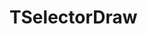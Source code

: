 <!-- TSelectorDraw.md --- 
;; 
;; Description: 
;; Author: Hongyi Wu(吴鸿毅)
;; Email: wuhongyi@qq.com 
;; Created: 六 9月 15 13:22:02 2018 (+0800)
;; Last-Updated: 六 9月 15 13:22:12 2018 (+0800)
;;           By: Hongyi Wu(吴鸿毅)
;;     Update #: 1
;; URL: http://wuhongyi.cn -->

# TSelectorDraw

<!-- TSelectorDraw.md ends here -->
